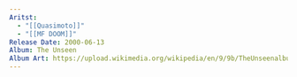 ```yaml
---
Aritst:
  - "[[Quasimoto]]"
  - "[[MF DOOM]]"
Release Date: 2000-06-13
Album: The Unseen
Album Art: https://upload.wikimedia.org/wikipedia/en/9/9b/TheUnseenalbumcover1.jpg
---
```


